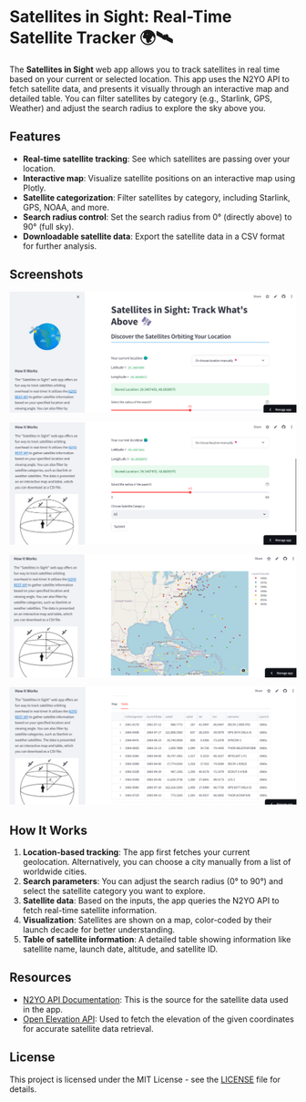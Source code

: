 # Satellites in Sight: Real-Time Satellite Tracker 🌍🛰️

The **Satellites in Sight** web app allows you to track satellites in real time based on your current or selected location. This app uses the N2YO API to fetch satellite data, and presents it visually through an interactive map and detailed table. You can filter satellites by category (e.g., Starlink, GPS, Weather) and adjust the search radius to explore the sky above you.

## Features

- **Real-time satellite tracking**: See which satellites are passing over your location.
- **Interactive map**: Visualize satellite positions on an interactive map using Plotly.
- **Satellite categorization**: Filter satellites by category, including Starlink, GPS, NOAA, and more.
- **Search radius control**: Set the search radius from 0° (directly above) to 90° (full sky).
- **Downloadable satellite data**: Export the satellite data in a CSV format for further analysis.

## Screenshots
![](screenshots/s1.png)

![](screenshots/s2.png)

![](screenshots/s3.png)

![](screenshots/s4.png)

## How It Works

1. **Location-based tracking**: The app first fetches your current geolocation. Alternatively, you can choose a city manually from a list of worldwide cities.
2. **Search parameters**: You can adjust the search radius (0° to 90°) and select the satellite category you want to explore.
3. **Satellite data**: Based on the inputs, the app queries the N2YO API to fetch real-time satellite information.
4. **Visualization**: Satellites are shown on a map, color-coded by their launch decade for better understanding.
5. **Table of satellite information**: A detailed table showing information like satellite name, launch date, altitude, and satellite ID.

## Resources

- [N2YO API Documentation](https://www.n2yo.com/api/#above): This is the source for the satellite data used in the app.
- [Open Elevation API](https://open-elevation.com/): Used to fetch the elevation of the given coordinates for accurate satellite data retrieval.

## License

This project is licensed under the MIT License - see the [LICENSE](LICENSE) file for details.
